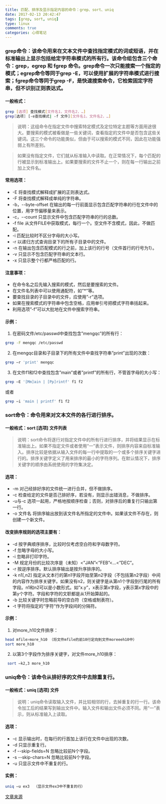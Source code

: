 ```yaml
---
title: 匹配、排序及显示指定内容的命令：grep、sort、uniq
date: 2017-02-13 20:42:47
tags: [grep, sort, uniq]
type: linux
comments: true
categories: 心得笔记
---
```

### grep命令：该命令用来在文本文件中查找指定模式的词或短语，并在标准输出上显示包括给定字符串模式的所有行。该命令组包含三个命令：grep，egrep 和 fgrep 命令。grep命令一次只能搜索一个指定的模式；egrep命令等同于grep -E，可以使用扩展的字符串模式进行搜索；fgrep命令等同于grep -F，是快速搜索命令，它检索固定字符串，但不识别正则表达式。

#### 一般格式：
```bash
grep [选项] 查找模式[文件名1，文件名2，…]  
grep[选项] [-e查找模式| -f 文件][文件名1，文件名2，…]
```
>说明：这组命令在指定文件中搜索特定模式及定位特定主题等方面用途很大。要搜索的模式被看做是一些关键词，查看指定的文件中是否包含这些关键词。这三个命令的功能类似，但由于可以搜索的模式不同，因此在功能强弱上有所差别。

>如果没有指定文件，它们就从标准输入中读取。在正常情况下，每个匹配的行被显示到标准输出上。如果要搜索的文件不止一个，则在每一行输出之前加上文件名。

#### 常用选项：
* -E 将查找模式解释成扩展的正则表达式。
* -F 将查找模式解释成单纯的字符串。
* -b，--byte-offset 在输出的每一行前面显示包含匹配字符串的行在文件中的位置，用字节偏移量来表示。
* -c，--count 只显示文件中包含匹配字符串的行的总数。
* -f file 从文件FILE中获取模式，每行一个。空文件不含模式，因此，不做匹配。
* -i 匹配比较时不区分字母的大小写。
* -r 以递归方式查询目录下的所有子目录中的文件。
* -n 在输出包含匹配模式的行之前，加上该行的行号（文件首行的行号为1）。
* -v 只显示不包含匹配字符串的文本行。
* -x 只显示整个行都严格匹配的行。

#### 注意事项：
* 在命令名之后先输入搜索的模式，然后是要搜索的文件。
* 在文件名列表中可以使用通配符，如”*”等。
* 要查找目录的子目录中的文件，应使用”-r”选项。
* 如果在搜索模式的字符串中包含空格，应用单引号把模式字符串括起来。
* 利用选项”-f”可以大批地在文件中搜索字符串。

#### 示例：
1. 在密码文件/etc/passwd中查找包含”mengqc”的所有行：
```bash
grep -F mengqc /etc/passwd
```
2. 在mengqc目录和子目录下的所有文件中查找字符串”print”出现的次数：
```bash
grep –r 'print' mengqc
```
3. 在文件f1和f2中查找包含”main”或者”printf”的所有行，不管首字母的大小写：
```bash
grep –E '[Mm]ain | [Pp]rintf' f1 f2
```
或者
```bash
grep –i 'main | printf' f1 f2
```
### sort命令：命令用来对文本文件的各行进行排序。

#### 一般格式：sort [选项] 文件列表
>说明：sort命令将逐行对指定文件中的所有行进行排序，并将结果显示在标准输出上。如果不指定文件或者使用“一”表示文件，则排序内容来自标准输入。排序比较是依据从输入文件的每一行中提取的一个或多个排序关键字进行的。排序关键字定义了用来排序的最小的字符序列。在默认情况下，排序关键字的顺序由系统使用的字符集决定。
#### 选项：
* -m 对己经排好序的文件统一进行合并，但不做排序。
* -c 检查给定的文件是否己排好序，若没有，则显示出错消息，不做排序。
* -u与-c 选项一起用，严格地按顺序检查；否则，对排序后的重复行只输出第一行。
* -o 文件名 将排序输出放到该文件名所指定的文件中。如果该文件不存在，则创建一个新文件。
#### 改变排序规则的选项主要有：
* -d 按字典顺序排序，比较时仅考虑空白符和字母数字符。
* -f 忽略字母的大小写。
* -i 忽略非打印字符。
* -M 规定月份的比较次序是（未知）<”JAN”<”FEB”<…<”DEC”。 
* -r 按逆序排序。默认排序输出是按升序排序的。
* -k n1[,n2] 指定从文本行的第n1字段开始至第n2字段（不包括第n2字段）中间的内容作为排序关键字。如果没有n2，则关键字是从第n1个字段到行尾的所有字段。n1和n2可以是小数形式。如”x.y”，x表示第x字段，y表示第x字段中的第y个字符。字段和字符的文职都是从1开始算起的。
* -b 比较关键字时忽略前导的空白符（空格或制表符）。
* -t 字符将指定的“字符”作为字段间的分隔符。
#### 示例：
1. 对more_h10文件排序：
```bash
head mfile>more_h10 （将文件mfile的前10行定向到文件moreeeh10中）
sort more_h10
```
2. 以第3个字段作为排序关键字，对文件more_h10排序：
```bash
 sort –k2,3 more_h10
```
### uniq命令：该命令从排好序的文件中去除重复行。
#### 一般格式：uniq [选项] 文件
>说明：uniq命令读取输入文件，并比较相邻的行，去掉重复的行一行。该命令加工后的结果写到输出文件中。输入文件和输出文件必须不同。用“一”表示，则从标准输入上读取。
#### 选项：
* -c 显示输出时，在每行的行首加上该行在文件中出现的次数。
* -d 只显示重复行。
* -f --skip-fields=N  忽略比较前N个字段。
* -s --skip-chars=N 忽略比较前N个字段。
* -u 只显示文件中不重复的行。
#### 实例：
```bash
uniq –u ex3  （显示文件ex3中不重复的行）
```

[文章来源](http://www.linuxde.net/2011/08/561.html)
